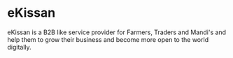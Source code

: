 # eKissan
eKissan is a B2B like service provider for Farmers, Traders and Mandi's and help them to grow their business and become more open to the world digitally.
